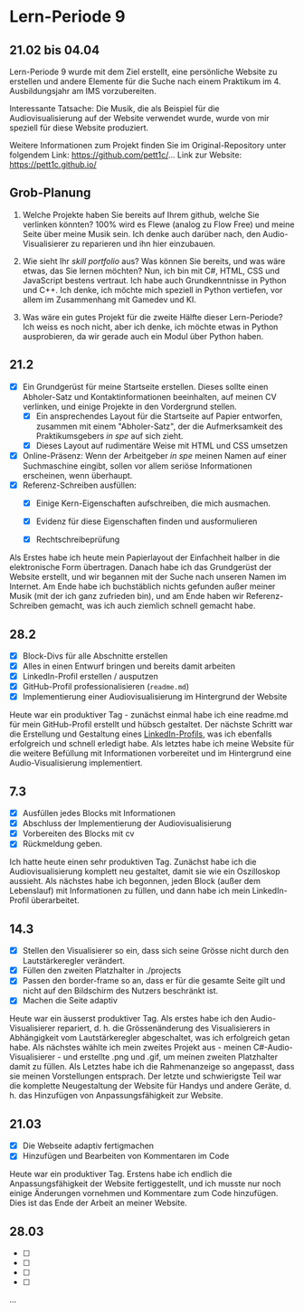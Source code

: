 # Lern-Periode 9
## 21.02 bis 04.04

Lern-Periode 9 wurde mit dem Ziel erstellt, eine persönliche Website zu erstellen und andere Elemente für die Suche nach einem Praktikum im 4. Ausbildungsjahr am IMS vorzubereiten.

Interessante Tatsache: Die Musik, die als Beispiel für die Audiovisualisierung auf der Website verwendet wurde, wurde von mir speziell für diese Website produziert.

Weitere Informationen zum Projekt finden Sie im Original-Repository unter folgendem Link: https://github.com/pett1c/...
Link zur Website: https://pett1c.github.io/

## Grob-Planung
1. Welche Projekte haben Sie bereits auf Ihrem github, welche Sie verlinken könnten?
100% wird es Flewe (analog zu Flow Free) und meine Seite über meine Musik sein. Ich denke auch darüber nach, den Audio-Visualisierer zu reparieren und ihn hier einzubauen.

2. Wie sieht Ihr *skill portfolio* aus? Was können Sie bereits, und was wäre etwas, das Sie lernen möchten?
Nun, ich bin mit C#, HTML, CSS und JavaScript bestens vertraut. Ich habe auch Grundkenntnisse in Python und C++. Ich denke, ich möchte mich speziell in Python vertiefen, vor allem im Zusammenhang mit Gamedev und KI.

3. Was wäre ein gutes Projekt für die zweite Hälfte dieser Lern-Periode?
Ich weiss es noch nicht, aber ich denke, ich möchte etwas in Python ausprobieren, da wir gerade auch ein Modul über Python haben.

## 21.2
- [x] Ein Grundgerüst für meine Startseite erstellen. Dieses sollte einen Abholer-Satz und Kontaktinformationen beeinhalten, auf meinen CV verlinken, und einige Projekte in den Vordergrund stellen.
  - [x] Ein ansprechendes Layout für die Startseite auf Papier entworfen, zusammen mit einem "Abholer-Satz", der die Aufmerksamkeit des Praktikumsgebers *in spe* auf sich zieht.
  - [x] Dieses Layout auf rudimentäre Weise mit HTML und CSS umsetzen

- [x] Online-Präsenz: Wenn der Arbeitgeber *in spe* meinen Namen auf einer Suchmaschine eingibt, sollen vor allem seriöse Informationen erscheinen, wenn überhaupt. 
- [x] Referenz-Schreiben ausfüllen:
  - [x] Einige Kern-Eigenschaften aufschreiben, die mich ausmachen.
  - [x] Evidenz für diese Eigenschaften finden und ausformulieren
  - [x] Rechtschreibeprüfung


Als Erstes habe ich heute mein Papierlayout der Einfachheit halber in die elektronische Form übertragen. Danach habe ich das Grundgerüst der Website erstellt, und wir begannen mit der Suche nach unseren Namen im Internet. Am Ende habe ich buchstäblich nichts gefunden außer meiner Musik (mit der ich ganz zufrieden bin), und am Ende haben wir Referenz-Schreiben gemacht, was ich auch ziemlich schnell gemacht habe.

## 28.2

- [x] Block-Divs für alle Abschnitte erstellen 
- [x] Alles in einen Entwurf bringen und bereits damit arbeiten
- [x] LinkedIn-Profil erstellen / ausputzen
- [x] GitHub-Profil professionalisieren (`readme.md`)
- [x] Implementierung einer Audiovisualisierung im Hintergrund der Website

Heute war ein produktiver Tag - zunächst einmal habe ich eine readme.md für mein GitHub-Profil erstellt und hübsch gestaltet. Der nächste Schritt war die Erstellung und Gestaltung eines [LinkedIn-Profils](https://www.linkedin.com/in/ihor-tienietilov), was ich ebenfalls erfolgreich und schnell erledigt habe. Als letztes habe ich meine Website für die weitere Befüllung mit Informationen vorbereitet und im Hintergrund eine Audio-Visualisierung implementiert.

## 7.3

- [x] Ausfüllen jedes Blocks mit Informationen
- [x] Abschluss der Implementierung der Audiovisualisierung
- [x] Vorbereiten des Blocks mit cv
- [x] Rückmeldung geben.

Ich hatte heute einen sehr produktiven Tag. Zunächst habe ich die Audiovisualisierung komplett neu gestaltet, damit sie wie ein Oszilloskop aussieht. Als nächstes habe ich begonnen, jeden Block (außer dem Lebenslauf) mit Informationen zu füllen, und dann habe ich mein LinkedIn-Profil überarbeitet.

## 14.3

- [x] Stellen den Visualisierer so ein, dass sich seine Grösse nicht durch den Lautstärkeregler verändert.
- [x] Füllen den zweiten Platzhalter in ./projects
- [x] Passen den border-frame so an, dass er für die gesamte Seite gilt und nicht auf den Bildschirm des Nutzers beschränkt ist.
- [x] Machen die Seite adaptiv

Heute war ein äusserst produktiver Tag. Als erstes habe ich den Audio-Visualisierer repariert, d. h. die Grössenänderung des Visualisierers in Abhängigkeit vom Lautstärkeregler abgeschaltet, was ich erfolgreich getan habe. Als nächstes wählte ich mein zweites Projekt aus - meinen C#-Audio-Visualisierer - und erstellte .png und .gif, um meinen zweiten Platzhalter damit zu füllen. Als Letztes habe ich die Rahmenanzeige so angepasst, dass sie meinen Vorstellungen entsprach. Der letzte und schwierigste Teil war die komplette Neugestaltung der Website für Handys und andere Geräte, d. h. das Hinzufügen von Anpassungsfähigkeit zur Website.

## 21.03

- [x] Die Webseite adaptiv fertigmachen
- [x] Hinzufügen und Bearbeiten von Kommentaren im Code

Heute war ein produktiver Tag. Erstens habe ich endlich die Anpassungsfähigkeit der Website fertiggestellt, und ich musste nur noch einige Änderungen vornehmen und Kommentare zum Code hinzufügen. Dies ist das Ende der Arbeit an meiner Website.

## 28.03

- [ ] 
- [ ] 
- [ ] 
- [ ] 

...
